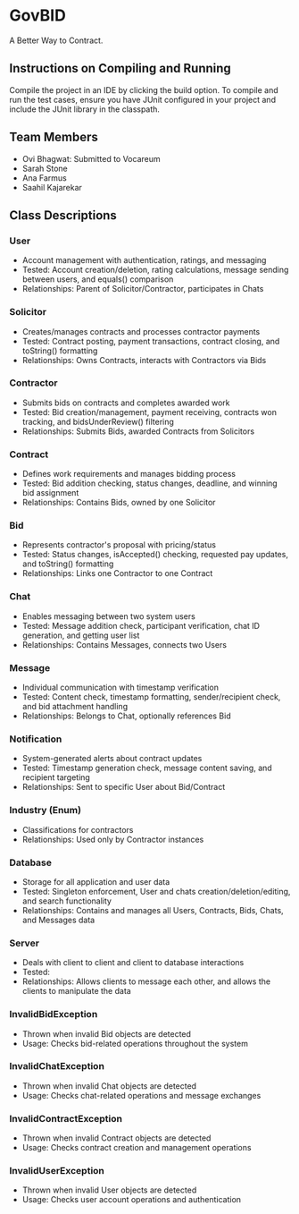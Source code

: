 # GovBID 
A Better Way to Contract.

## Instructions on Compiling and Running
   Compile the project in an IDE by clicking the build option. To compile and run the test cases, ensure you have JUnit configured in your project and include the JUnit library in the classpath.

## Team Members
- Ovi Bhagwat: Submitted to Vocareum
- Sarah Stone
- Ana Farmus
- Saahil Kajarekar

## Class Descriptions

### User
- Account management with authentication, ratings, and messaging
- Tested: Account creation/deletion, rating calculations, message sending between users, and equals() comparison
- Relationships: Parent of Solicitor/Contractor, participates in Chats

### Solicitor
- Creates/manages contracts and processes contractor payments
- Tested: Contract posting, payment transactions, contract closing, and toString() formatting
- Relationships: Owns Contracts, interacts with Contractors via Bids

### Contractor
- Submits bids on contracts and completes awarded work
- Tested: Bid creation/management, payment receiving, contracts won tracking, and bidsUnderReview() filtering
- Relationships: Submits Bids, awarded Contracts from Solicitors

### Contract
- Defines work requirements and manages bidding process
- Tested: Bid addition checking, status changes, deadline, and winning bid assignment
- Relationships: Contains Bids, owned by one Solicitor

### Bid
- Represents contractor's proposal with pricing/status
- Tested: Status changes, isAccepted() checking, requested pay updates, and toString() formatting
- Relationships: Links one Contractor to one Contract

### Chat
- Enables messaging between two system users
- Tested: Message addition check, participant verification, chat ID generation, and getting user list
- Relationships: Contains Messages, connects two Users

### Message
- Individual communication with timestamp verification
- Tested: Content check, timestamp formatting, sender/recipient check, and bid attachment handling
- Relationships: Belongs to Chat, optionally references Bid

### Notification
- System-generated alerts about contract updates
- Tested: Timestamp generation check, message content saving, and recipient targeting
- Relationships: Sent to specific User about Bid/Contract

### Industry (Enum)
- Classifications for contractors
- Relationships: Used only by Contractor instances

### Database
- Storage for all application and user data
- Tested: Singleton enforcement, User and chats creation/deletion/editing, and search functionality
- Relationships: Contains and manages all Users, Contracts, Bids, Chats, and Messages data

### Server
- Deals with client to client and client to database interactions
- Tested:
- Relationships: Allows clients to message each other, and allows the clients to manipulate the data

### InvalidBidException
- Thrown when invalid Bid objects are detected
- Usage: Checks bid-related operations throughout the system

### InvalidChatException
- Thrown when invalid Chat objects are detected
- Usage: Checks chat-related operations and message exchanges

### InvalidContractException
- Thrown when invalid Contract objects are detected
- Usage: Checks contract creation and management operations

### InvalidUserException
- Thrown when invalid User objects are detected
- Usage: Checks user account operations and authentication